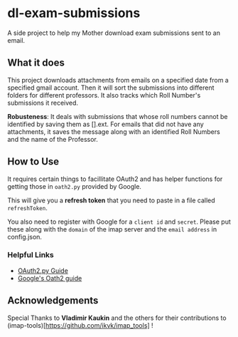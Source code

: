 # dl-exam-submissions

A side project to help my Mother download exam submissions sent to an email.

## What it does

This project downloads attachments from emails on a specified date from a specified gmail account. Then it will sort the submissions into different folders for different professors. It also tracks which Roll Number's submissions it received.

**Robusteness**: It deals with submissions that whose roll numbers cannot be identified by saving them as [<Email-Source>].ext. For emails that did not have any attachments, it saves the message along with an identified Roll Numbers and the name of the Professor.

## How to Use

It requires certain things to facillitate OAuth2 and has helper functions for getting those in `oath2.py` provided by Google.

This will give you a **refresh token** that you need to paste in a file called `refreshToken`.

You also need to register with Google for a `client id` and `secret`. Please put these along with the `domain` of the imap server and the `email address` in config.json.

### Helpful Links

* [OAuth2.py Guide](https://github.com/google/gmail-oauth2-tools/wiki/OAuth2DotPyRunThrough)
* [Google's Oath2 guide](https://developers.google.com/identity/protocols/oauth2)

## Acknowledgements

Special Thanks to **Vladimir Kaukin** and the others for their contributions to (imap-tools)[https://github.com/ikvk/imap_tools] !
